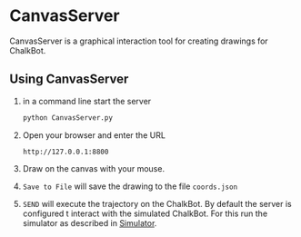 # CanvasServer 
CanvasServer is a graphical interaction tool for creating drawings for ChalkBot.

## Using CanvasServer

1. in a command line start the server

   ```sh
   python CanvasServer.py
   ```

2. Open your browser and enter the URL

   ```
   http://127.0.0.1:8800
   ```
   
3. Draw on the canvas with your mouse.

4. `Save to File` will save the drawing to the file `coords.json`

5. `SEND` will execute the trajectory on the ChalkBot. 
   By default the server is configured t interact with the simulated ChalkBot.
   For this run the simulator as described in [Simulator](../Simulation/README.md).
   